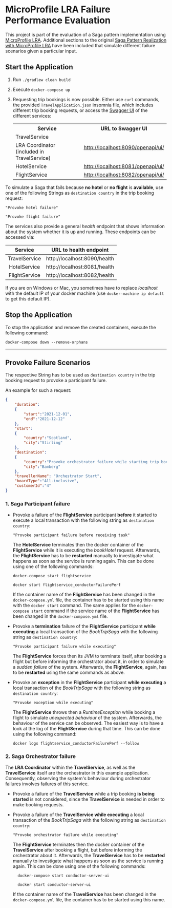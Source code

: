 # MicroProfile LRA Failure Performance Evaluation
This project is part of the evaluation of a Saga pattern implementation using [MicroProfile LRA](https://github.com/eclipse/microprofile-lra).
Additional sections to the original [Saga Pattern Realization with MicroProfile LRA](https://github.com/KarolinDuerr/BA-SagaPattern/tree/master/MicroProfile_Implementations/MicroProfile)
have been included that simulate different failure scenarios given a particular input.

## Start the Application

1. Run `./gradlew clean build`


2. Execute `docker-compose up`


3. Requesting trip bookings is now possible. Either use `curl` commands,
   the provided `TravelApplication.json` insomnia file, which includes different trip booking requests,
   or access the [Swagger UI](https://swagger.io/tools/swagger-ui/) of the different services:

    <table>
        <tr>
            <th>Service</th>
            <th style="text-align:center">URL to Swagger UI</th>
        </tr>
        <tr>
            <td>TravelService</td>
            <td rowspan="2" align="center"><a href="http://localhost:8090/openapi/ui/">http://localhost:8090/openapi/ui/</a></td>
        </tr>
        <tr>
            <td>LRA Coordinator (included in TravelService)</td>
        </tr>
        <tr>
            <td>HotelService</td>
            <td><a href="http://localhost:8081/openapi/ui/">http://localhost:8081/openapi/ui/</a></td>
        </tr>
        <tr>
            <td>FlightService</td>
            <td><a href="http://localhost:8082/openapi/ui/">http://localhost:8082/openapi/ui/</a></td>
        </tr>
    </table>



To simulate a Saga that fails because __no hotel__ or __no flight__ is __available__, use one of the following Strings
as `destination country` in the trip booking request:
```text
"Provoke hotel failure"

"Provoke flight failure"
```

The services also provide a general *health* endpoint that shows information about the system whether it is up and running.
These endpoints can be accessed via:

| __Service__ | __URL to health endpoint__ |
|:-------:|------------------|
|TravelService| http://localhost:8090/health |
|HotelService| http://localhost:8081/health |
|FlightService| http://localhost:8082/health |

If you are on Windows or Mac, you sometimes have to replace _localhost_ with the default IP of your docker machine (use `docker-machine ip default` to get this default IP).

## Stop the Application

To stop the application and remove the created containers, execute the following command:
```shell
docker-compose down --remove-orphans
```

-------------------------------------------------

## Provoke Failure Scenarios
The respective String has to be used as `destination country` in the trip booking request to provoke a participant failure.

An example for such a request:
```json
{
    "duration":
    {
        "start":"2021-12-01",
        "end":"2021-12-12"
    },
    "start":
    {
        "country":"Scotland",
        "city":"Stirling"
    },
    "destination":
    {
        "country":"Provoke orchestrator failure while starting trip booking",
        "city":"Bamberg"
    },
    "travellerName": "Orchestrator Start",
    "boardType":"All-inclusive",
    "customerId":"4"
}
```

### 1. Saga Participant failure
- Provoke a failure of the __FlightService__ participant __before__ it started to execute a local transaction with the following string as `destination country`:
    ```text
    "Provoke participant failure before receiving task"
    ```
  The __HotelService__ terminates then the docker container of the __FlightService__ while it is executing the *bookHotel* request.
  Afterwards, the __FlightService__ has to be __restarted__ manually to investigate what happens as soon as the service is running again.
  This can be done using one of the following commands:
    ```shell
    docker-compose start flightservice

    docker start flightservice_conductorFailurePerf
    ```

  If the container name of the __FlightService__ has been changed in the `docker-compose.yml` file, the
  container has to be started using this name with the `docker start` command.
  The same applies for the `docker-compose start` command if the service name of the __FlightService__ has been changed
  in the `docker-compose.yml` file.


- Provoke a __termination__ failure of the __FlightService__ participant __while executing__ a local transaction of the *BookTripSaga* with the following string as `destination country`:
    ```text
    "Provoke participant failure while executing"
    ```  
  The __FlightService__ forces then its JVM to terminate itself, after booking a flight but before informing the orchestrator about it, in order to simulate a *sudden failure* of the system.
  Afterwards, the __FlightService__, again, has to be __restarted__ using the same commands as above.


- Provoke an __exception__ in the __FlightService__ participant __while executing__ a local transaction of the *BookTripSaga* with the following string as `destination country`:
    ```text
    "Provoke exception while executing"
    ```  
  The __FlightService__ throws then a *RuntimeException* while booking a flight to simulate *unexpected behaviour* of the system.
  Afterwards, the behaviour of the service can be observed. The easiest way is to have a look at the log of the __FlightService__ during that time.
  This can be done using the following command:
  ```shell
  docker logs flightservice_conductorFailurePerf --follow
   ```  

### 2. Saga Orchestrator failure
The __LRA Coordinator__ within the __TravelService__, as well as the __TravelService__ itself are the orchestrator in this example application. Consequently, observing the system's behaviour during orchestrator failures involves failures of this service.

- Provoke a failure of the __TravelService__ while a trip booking __is being started__ is not considered, since the __TravelService__ is needed in order to make booking requests.


- Provoke a failure of the __TravelService while executing__ a local transaction of the *BookTripSaga* with the following string as `destination country`:
    ```text
    "Provoke orchestrator failure while executing"
    ```  
  The __FlightService__ terminates then the docker container of the __TravelService__ after booking a flight, but before informing the orchestrator about it.
  Afterwards, the __TravelService__ has to be __restarted__ manually to investigate what happens as soon as the service is running again.
  This can be done using one of the following commands:
  ```shell
    docker-compose start conductor-server-ui

    docker start conductor-server-ui
  ```

  If the container name of the __TravelService__ has been changed in the `docker-compose.yml` file, the
  container has to be started using this name.
